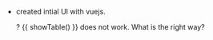 * created intial UI with vuejs. 

  ? {{ showTable() }} does not work. What is the right way?
  
  
